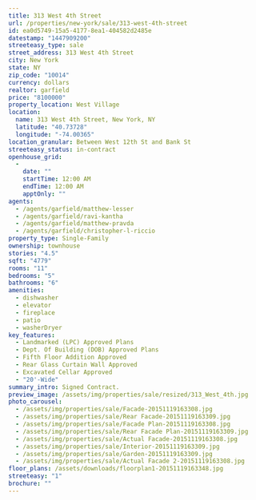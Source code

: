 ```yaml
---
title: 313 West 4th Street
url: /properties/new-york/sale/313-west-4th-street
id: ea0d5749-15a5-4177-8ea1-404582d2485e
datestamp: "1447909200"
streeteasy_type: sale
street_address: 313 West 4th Street
city: New York
state: NY
zip_code: "10014"
currency: dollars
realtor: garfield
price: "8100000"
property_location: West Village
location:
  name: 313 West 4th Street, New York, NY
  latitude: "40.73728"
  longitude: "-74.00365"
location_granular: Between West 12th St and Bank St
streeteasy_status: in-contract
openhouse_grid:
  - 
    date: ""
    startTime: 12:00 AM
    endTime: 12:00 AM
    apptOnly: ""
agents:
  - /agents/garfield/matthew-lesser
  - /agents/garfield/ravi-kantha
  - /agents/garfield/matthew-pravda
  - /agents/garfield/christopher-l-riccio
property_type: Single-Family
ownership: townhouse
stories: "4.5"
sqft: "4779"
rooms: "11"
bedrooms: "5"
bathrooms: "6"
amenities:
  - dishwasher
  - elevator
  - fireplace
  - patio
  - washerDryer
key_features:
  - Landmarked (LPC) Approved Plans
  - Dept. Of Building (DOB) Approved Plans
  - Fifth Floor Addition Approved
  - Rear Glass Curtain Wall Approved
  - Excavated Cellar Approved
  - "20'-Wide"
summary_intro: Signed Contract.
preview_image: /assets/img/properties/sale/resized/313_West_4th.jpg
photo_carousel:
  - /assets/img/properties/sale/Facade-20151119163308.jpg
  - /assets/img/properties/sale/Rear Facade-20151119163309.jpg
  - /assets/img/properties/sale/Facade Plan-20151119163308.jpg
  - /assets/img/properties/sale/Rear Facade Plan-20151119163309.jpg
  - /assets/img/properties/sale/Actual Facade-20151119163308.jpg
  - /assets/img/properties/sale/Interior-20151119163309.jpg
  - /assets/img/properties/sale/Garden-20151119163309.jpg
  - /assets/img/properties/sale/Actual Facade 2-20151119163308.jpg
floor_plans: /assets/downloads/floorplan1-20151119163348.jpg
streeteasy: "1"
brochure: ""
---
```


